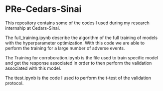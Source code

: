 # PRe-Cedars-Sinai
This repository contains some of the codes I used during my research internship at Cedars-Sinai. 

The full_training.ipynb describe the algorithm of the full training of models with the hyperparameter optimization. With this code we are able to perform the training for a large number of adverse events.

The Training for corroboration.ipynb is the file used to train specific model and get the response associated in order to then perform the validation associated with this model.

The ttest.ipynb is the code I used to perform the t-test of the validation protocol.

